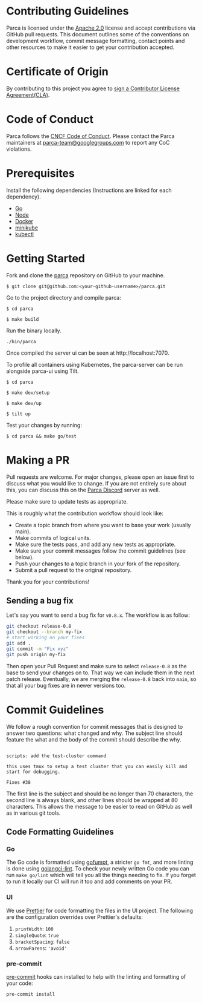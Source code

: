 # Contributing Guidelines

Parca is licensed under the [Apache 2.0](https://www.apache.org/licenses/LICENSE-2.0) license and accept contributions via GitHub pull requests. This document outlines some of the conventions on development workflow, commit message formatting, contact points and other resources to make it easier to get your contribution accepted.

# Certificate of Origin

By contributing to this project you agree to [sign a Contributor License Agreement(CLA)](https://cla-assistant.io/parca-dev/parca).

# Code of Conduct

Parca follows the [CNCF Code of Conduct](https://github.com/cncf/foundation/blob/master/code-of-conduct.md). Please contact the Parca maintainers at parca-team@googlegroups.com to report any CoC violations.

# Prerequisites

Install the following dependencies (Instructions are linked for each dependency).

- [Go](https://golang.org/doc/install)
- [Node](https://nodejs.org/en/download/)
- [Docker](https://docs.docker.com/engine/install/)
- [minikube](https://v1-18.docs.kubernetes.io/docs/tasks/tools/install-minikube/)
- [kubectl](https://v1-18.docs.kubernetes.io/docs/tasks/tools/install-kubectl/)

# Getting Started

Fork and clone the [parca](https://github.com/parca-dev/parca) repository on GitHub to your machine.

```
$ git clone git@github.com:<your-github-username>/parca.git

```

Go to the project directory and compile parca:

```
$ cd parca

$ make build
```

Run the binary locally.

```
./bin/parca
```

Once compiled the server ui can be seen at http://localhost:7070.

To profile all containers using Kubernetes, the parca-server can be run alongside parca-ui using Tilt.

```
$ cd parca

$ make dev/setup

$ make dev/up

$ tilt up
```

Test your changes by running:

```
$ cd parca && make go/test
```

<!--
TODO:
    # add Once you are done, you can close the kvm instances by using make dev/down

    #Internals
        ## Code Structure
-->

# Making a PR

Pull requests are welcome. For major changes, please open an issue first to discuss what you would like to change. If you are not entirely sure about this, you can discuss this on the [Parca Discord](https://discord.gg/ZgUpYgpzXy) server as well.

Please make sure to update tests as appropriate.

This is roughly what the contribution workflow should look like:

- Create a topic branch from where you want to base your work (usually main).
- Make commits of logical units.
- Make sure the tests pass, and add any new tests as appropriate.
- Make sure your commit messages follow the commit guidelines (see below).
- Push your changes to a topic branch in your fork of the repository.
- Submit a pull request to the original repository.

Thank you for your contributions!

## Sending a bug fix

Let's say you want to send a bug fix for `v0.8.x`. The workflow is as follow:

```bash
git checkout release-0.8
git checkout --branch my-fix
# start working on your fixes
git add .
git commit -m "Fix xyz"
git push origin my-fix
```

Then open your Pull Request and make sure to select `release-0.8` as the base to send your changes on to.
That way we can include them in the next patch release.
Eventually, we are merging the `release-0.8` back into `main`, so that all your bug fixes are in newer versions too.

# Commit Guidelines

We follow a rough convention for commit messages that is designed to answer two
questions: what changed and why. The subject line should feature the what and
the body of the commit should describe the why.

```

scripts: add the test-cluster command

this uses tmux to setup a test cluster that you can easily kill and
start for debugging.

Fixes #38

```

The first line is the subject and should be no longer than 70 characters, the second line is always blank, and other lines should be wrapped at 80 characters. This allows the message to be easier to read on GitHub as well as in various git tools.

## Code Formatting Guidelines

### Go

The Go code is formatted using [gofumpt](https://github.com/mvdan/gofumpt), a stricter `go fmt`, and more linting is done using [golangci-lint](https://golangci-lint.run/).
To check your newly written Go code you can run `make go/lint` which will tell you all the things needing to fix. If you forget to run it locally our CI will run it too and add comments on your PR.

### UI

We use [Prettier](https://prettier.io/docs/en/options.html) for code formatting the files in the UI project. The following are the configuration overrides over Prettier's defaults:

1. `printWidth`: `100`
2. `singleQuote`: `true`
3. `bracketSpacing`: `false`
4. `arrowParens`: `'avoid'`

### pre-commit

[pre-commit](https://pre-commit.com) hooks can installed to help with the linting and formatting of your code:

```
pre-commit install
```
